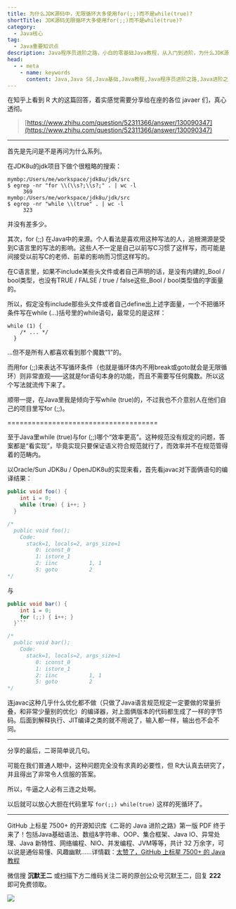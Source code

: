 ```yaml
---
title: 为什么JDK源码中，无限循环大多使用for(;;)而不是while(true)?
shortTitle: JDK源码无限循环大多使用for(;;)而不是while(true)?
category:
  - Java核心
tag:
  - Java重要知识点
description: Java程序员进阶之路，小白的零基础Java教程，从入门到进阶，为什么JDK源码中，无限循环大多使用for(;;)而不是while(true)?
head:
  - - meta
    - name: keywords
      content: Java,Java SE,Java基础,Java教程,Java程序员进阶之路,Java进阶之路,Java入门,教程,java,jdk,无限循环,for,while
---
```




在知乎上看到 R 大的这篇回答，着实感觉需要分享给在座的各位 javaer 们，真心透彻。

>[https://www.zhihu.com/question/52311366/answer/130090347](https://www.zhihu.com/question/52311366/answer/130090347)

-----

首先是先问是不是再问为什么系列。

在JDK8u的jdk项目下做个很粗略的搜索：

```
mymbp:/Users/me/workspace/jdk8u/jdk/src
$ egrep -nr "for \\(\\s?;\\s?;" . | wc -l
     369
mymbp:/Users/me/workspace/jdk8u/jdk/src
$ egrep -nr "while \\(true" . | wc -l
     323
```

并没有差多少。

其次，for (;;) 在Java中的来源。个人看法是喜欢用这种写法的人，追根溯源是受到C语言里的写法的影响。这些人不一定是自己以前写C习惯了这样写，而可能是间接受以前写C的老师、前辈的影响而习惯这样写的。

在C语言里，如果不include某些头文件或者自己声明的话，是没有内建的_Bool / bool类型，也没有TRUE / FALSE / true / false这些_Bool / bool类型值的字面量的。

所以，假定没有include那些头文件或者自己define出上述字面量，一个不把循环条件写在while (...)括号里的while语句，最常见的是这样：  
```
while (1) {
    /* ... */
  }
```
  
  …但不是所有人都喜欢看到那个魔数“1”的。
  
  而用for (;;)来表达不写循环条件（也就是循环体内不用break或goto就会是无限循环）则非常直观——这就是for语句本身的功能，而且不需要写任何魔数。所以这个写法就流传下来了。
  
顺带一提，在Java里我是倾向于写while (true)的，不过我也不介意别人在他们自己的项目里写for (;;)。

=====================================

至于Java里while (true)与for (;;)哪个“效率更高”。这种规范没有规定的问题，答案都是“看实现”，毕竟实现只要保证语义符合规范就行了，而效率并不在规范管得着的范畴内。

以Oracle/Sun JDK8u / OpenJDK8u的实现来看，首先看javac对下面俩语句的编译结果：  

```java
public void foo() {
    int i = 0;
    while (true) { i++; }
  }

/*
  public void foo();
    Code:
      stack=1, locals=2, args_size=1
         0: iconst_0
         1: istore_1
         2: iinc          1, 1
         5: goto          2
*/
```


与  

```java
public void bar() {
    int i = 0;
    for (;;) { i++; }
  }```

/*
  public void bar();
    Code:
      stack=1, locals=2, args_size=1
         0: iconst_0
         1: istore_1
         2: iinc          1, 1
         5: goto          2
*/
```

连javac这种几乎什么优化都不做（只做了Java语言规范规定一定要做的常量折叠，和非常少量别的优化）的编译器，对上面俩版本的代码都生成了一样的字节码。后面到解释执行、JIT编译之类的就不用说了，输入都一样，输出也不会不同。

-----

分享的最后，二哥简单说几句。

可能在我们普通人眼中，这种问题完全没有求真的必要性，但 R大认真去研究了，并且得出了非常令人信服的答案。

所以，牛逼之人必有三连之处啊。

以后就可以放心大胆在代码里写 `for(;;) while(true)` 这样的死循环了。

----

GitHub 上标星 7500+ 的开源知识库《二哥的 Java 进阶之路》第一版 PDF 终于来了！包括Java基础语法、数组&字符串、OOP、集合框架、Java IO、异常处理、Java 新特性、网络编程、NIO、并发编程、JVM等等，共计 32 万余字，可以说是通俗易懂、风趣幽默……详情戳：[太赞了，GitHub 上标星 7500+ 的 Java 教程](https://tobebetterjavaer.com/overview/)


微信搜 **沉默王二** 或扫描下方二维码关注二哥的原创公众号沉默王二，回复 **222** 即可免费领取。

![](https://cdn.tobebetterjavaer.com/tobebetterjavaer/images/gongzhonghao.png)

